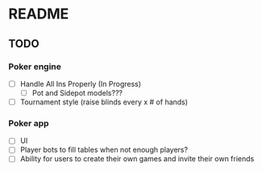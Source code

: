 # README

## TODO

### Poker engine

- [ ] Handle All Ins Properly (In Progress)
  - [ ] Pot and Sidepot models???
- [ ] Tournament style (raise blinds every x # of hands)

### Poker app

- [ ] UI
- [ ] Player bots to fill tables when not enough players?
- [ ] Ability for users to create their own games and invite their own friends
